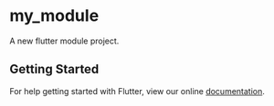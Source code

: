 # my_module

A new flutter module project.

## Getting Started

For help getting started with Flutter, view our online
[documentation](https://flutter.dev/).
